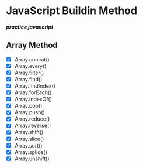 # JavaScript Buildin Method

**_practice javascript_**

## Array Method

- [x] Array.concat()
- [x] Array.every()
- [x] Array.filter()
- [x] Array.find()
- [x] Array.findIndex()
- [x] Array.forEach()
- [x] Array.IndexOf()
- [x] Array.pop()
- [x] Array.push()
- [x] Array.reduce()
- [x] Array.reverse()
- [x] Array.shift()
- [x] Array.slice()
- [x] Array.sort()
- [x] Array.splice()
- [x] Array.unshift()
